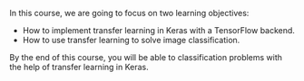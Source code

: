 In this course, we are going to focus on two learning objectives:

* How to implement transfer learning in Keras with a TensorFlow backend.
* How to use transfer learning to solve image classification.

By the end of this course, you will be able to classification problems with the help of transfer learning in Keras.
